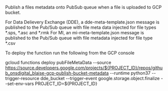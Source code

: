 Publish a files metadata onto PubSub queue when a file is uploaded to GCP bucket.

For Data Delievery Exchange (DDE), a dde-meta-template.json message is published to the Pub/Sub queue with file meta data injected for file types *.sps, *.asc and *.rmk
For MI, an mi-meta-template.json message is published to the Pub/Sub queue with file metadata injected for file type *.csv

To deploy the function run the following from the GCP console

gcloud functions deploy pubFileMetaData --source https://source.developers.google.com/projects/${PROJECT_ID}/repos/github_onsdigital_blaise-gcp-publish-bucket-metadata --runtime python37 --trigger-resource dde_bucket --trigger-event google.storage.object.finalize --set-env-vars PROJECT_ID=${PROJECT_ID}
